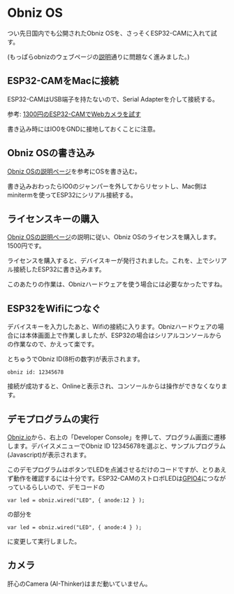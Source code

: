# Obniz OS
つい先日国内でも公開されたObniz OSを、さっそくESP32-CAMに入れて試す。

(もっぱらobnizのウェブページの[説明](https://obniz.io/doc/obnizos/os_overview)通りに問題なく進みました。)

## ESP32-CAMをMacに接続
ESP32-CAMはUSB端子を持たないので、Serial Adapterを介して接続する。

参考: [1300円のESP32-CAMでWebカメラを試す](https://qiita.com/Nabeshin/items/b195cad1afe99ce29f1e)

書き込み時にはIO0をGNDに接地しておくことに注意。

## Obniz OSの書き込み
[Obniz OSの説明ページ](https://obniz.io/doc/obnizos/os_install)を参考にOSを書き込む。

書き込みおわったらIO0のジャンパーを外してからリセットし、Mac側はminitermを使ってESP32にシリアル接続する。

## ライセンスキーの購入
[Obniz OSの説明ページ](https://obniz.io/doc/obnizos/os_devicekey)の説明に従い、Obniz OSのライセンスを購入します。1500円です。

ライセンスを購入すると、デバイスキーが発行されました。これを、上でシリアル接続したESP32に書き込みます。

このあたりの作業は、Obnizハードウェアを使う場合には必要なかったですね。
## ESP32をWifiにつなぐ
デバイスキーを入力したあと、Wifiの接続に入ります。Obnizハードウェアの場合には本体画面上で作業しましたが、ESP32の場合はシリアルコンソールからの作業なので、かえって楽です。

とちゅうでObniz ID(8桁の数字)が表示されます。

    obniz id: 12345678

接続が成功すると、Onlineと表示され、コンソールからは操作ができなくなります。

## デモプログラムの実行
[Obniz.io](https://obniz.io)から、右上の「Developer Console」を押して、プログラム画面に遷移します。デバイスメニューでObniz ID 12345678を選ぶと、サンプルプログラム(Javascript)が表示されます。

このデモプログラムはボタンでLEDを点滅させるだけのコードですが、とりあえず動作を確認するには十分です。ESP32-CAMのストロボLEDは[GPIO4](https://www.esp32.com/viewtopic.php?t=11190)につながっているらしいので、デモコードの

    var led = obniz.wired("LED", { anode:12 } );

の部分を

    var led = obniz.wired("LED", { anode:4 } );
    
に変更して実行しました。


## カメラ
肝心のCamera (AI-Thinker)はまだ動いていません。

